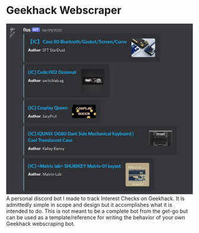 # Geekhack Webscraper
![alt text](https://github.com/bevin-kbds/Geekhack-Webscraper/blob/main/image/flos.PNG?raw=true)<br />
 A personal discord bot I made to track Interest Checks on Geekhack. It is admittedly simple in scope and design but it accomplishes what it is intended to do.
 This is not meant to be a complete bot from the get-go but can be used as a template/reference for writing the behavior of your own Geekhack webscraping bot. 
